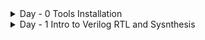 <details>

<summary>	
 Day - 0  Tools Installation
</summary>

## Yosys

- Purpose: Open-source framework for RTL synthesis (mainly Verilog).

```
$ yosys -V
```
ouput :

```

 /----------------------------------------------------------------------------\
 |  yosys -- Yosys Open SYnthesis Suite                                       |
 |  Copyright (C) 2012 - 2025  Claire Xenia Wolf <claire@yosyshq.com>         |
 |  Distributed under an ISC-like license, type "license" to see terms        |
 \----------------------------------------------------------------------------/
 Yosys 0.57+153 (git sha1 d60dc93e9, g++ 13.3.0-6ubuntu2~24.04 -fPIC -O3)


```
## Iverilog

Purpose: Simulator for Verilog HDL.

```
$ sudo apt-get install iverilog
$ iverilog -V
```
ouput :

```Icarus Verilog version 12.0 (stable) ()

Copyright (c) 2000-2021 Stephen Williams (steve@icarus.com)

  This program is free software; you can redistribute it and/or modify
  it under the terms of the GNU General Public License as published by
  the Free Software Foundation; either version 2 of the License, or
  (at your option) any later version.

  This program is distributed in the hope that it will be useful,
  but WITHOUT ANY WARRANTY; without even the implied warranty of
  MERCHANTABILITY or FITNESS FOR A PARTICULAR PURPOSE.  See the
  GNU General Public License for more details.

  You should have received a copy of the GNU General Public License along
  with this program; if not, write to the Free Software Foundation, Inc.,
  51 Franklin Street, Fifth Floor, Boston, MA 02110-1301, USA.

Icarus Verilog Preprocessor version 12.0 (stable) ()

Copyright (c) 1999-2021 Stephen Williams (steve@icarus.com)

  This program is free software; you can redistribute it and/or modify
  it under the terms of the GNU General Public License as published by
  the Free Software Foundation; either version 2 of the License, or
  (at your option) any later version.

  This program is distributed in the hope that it will be useful,
  but WITHOUT ANY WARRANTY; without even the implied warranty of
  MERCHANTABILITY or FITNESS FOR A PARTICULAR PURPOSE.  See the
  GNU General Public License for more details.

  You should have received a copy of the GNU General Public License along
  with this program; if not, write to the Free Software Foundation, Inc.,
  51 Franklin Street, Fifth Floor, Boston, MA 02110-1301, USA.

Icarus Verilog Parser/Elaborator version 12.0 (stable) ()

Copyright (c) 1998-2021 Stephen Williams (steve@icarus.com)

  This program is free software; you can redistribute it and/or modify
  it under the terms of the GNU General Public License as published by
  the Free Software Foundation; either version 2 of the License, or
  (at your option) any later version.

  This program is distributed in the hope that it will be useful,
  but WITHOUT ANY WARRANTY; without even the implied warranty of
  MERCHANTABILITY or FITNESS FOR A PARTICULAR PURPOSE.  See the
  GNU General Public License for more details.

  You should have received a copy of the GNU General Public License along
  with this program; if not, write to the Free Software Foundation, Inc.,
  51 Franklin Street, Fifth Floor, Boston, MA 02110-1301, USA.

 FLAGS DLL vvp.tgt
vvp.tgt: Icarus Verilog VVP Code Generator 12.0 (stable) ()

Copyright (c) 2001-2021 Stephen Williams (steve@icarus.com)

  This program is free software; you can redistribute it and/or modify
  it under the terms of the GNU General Public License as published by
  the Free Software Foundation; either version 2 of the License, or
  (at your option) any later version.

  This program is distributed in the hope that it will be useful,
  but WITHOUT ANY WARRANTY; without even the implied warranty of
  MERCHANTABILITY or FITNESS FOR A PARTICULAR PURPOSE.  See the
  GNU General Public License for more details.

  You should have received a copy of the GNU General Public License along
  with this program; if not, write to the Free Software Foundation, Inc.,
  51 Franklin Street, Fifth Floor, Boston, MA 02110-1301, USA.


```

## GTKWave

purpose : to check waveforms and visualize vcd file 

```
$ sudo apt update
$ sudo apt install gtkwave
$ gtkwave -V
```
ouput :

```
GTKWave Analyzer v3.3.116 (w)1999-2023 BSI

This is free software; see the source for copying conditions.  There is NO
warranty; not even for MERCHANTABILITY or FITNESS FOR A PARTICULAR PURPOSE.

```
</details>


<details>
	<summary>Day - 1 Intro to Verilog RTL and Sysnthesis</summary>

 ## Basics
 Understanding Simulator an cmd terimnal prompts
 
 Simulator--> Making framework adhering to required specs
 Testbenched --> to apply stimulus to design to check its functionality

from both these, we obtain a VCD file which can be visulaized using GTK Wave
<Img>

 
 Synthesizer --> Tool for converting RTL to Netlist

# Workflow Steps
## 1. RTL Synthesis

Input: RTL (typically Verilog) source code is provided as the starting point for digital logic design.
Tool: Yosys performs synthesis to generate a gate-level netlist—essentially a mapping from RTL logic to basic gates

 <img width="575" alt="yosys" src="https://github.com/harshkanoje/VSD_RISC_Program/blob/main/Images/im1">

 .lib liberty file specifically as libsky130fdschdtt025C1v80.lib, which is used in the technology mapping stage of the RTL to physical design flow. This file allows synthesis and mapping tools such as Yosys and abc cmd to assign synthesized logic to actual physical library cells present in the Skywater SKY130 PDK

## Mapping netlist according process design kit avail for Sky130 nm
 
Mapping: The netlist is processed using the ABC tool, which maps gates to specific cells from the SKY130 standard cell library (libsky130fdschdtt025C1v80.lib).

Results: Output lists detailed cell types, input and output signal counts for each mapped functional block (e.g., muxes, logic gates).

```
Yosys > abc -liberty lib/sky130_fd_sc_hd__tt_025C_1v80.lib

```

This command explicitly links the synthesis process to the **`sky130_fd_sc_hd`** cell library 

Following the re-integration of the ABC results (Section 4.1.2) [1], the synthesized netlist was optimized down to a minimal structure .
```

| Metric | Result | Source |
| :--- | :--- | :--- |
| **Total Cells Used** | 1 | [1] |
| **Specific Cell Type** | `sky130_fd_sc_hd__mux2_1` | [1] |
| **Input Signals** | 3 | [1] |
| **Output Signals** | 1 | [1] |
| **Internal Signals** | 0 | [1] |
```
This confirms the circuit maps entirely onto a single **2-to-1 multiplexer** standard cell.

## Post-Synthesis Steps

Once optimization and technology mapping were complete, temporary directories associated with the ABC synthesis were removed .

Final verification involved issuing the `Yosys > show` command, which is used to generate a visual representation of the resulting netlist 

 <img width="575" alt="yosys" src="https://github.com/harshkanoje/VSD_RISC_Program/blob/main/Images/im4.png">

## 5. Visual Documentation 

To fully document the project, the following images should be generated from the tools and included in the Markdown file:

### 5.1. High-Level Design Flow Diagram
This image should illustrate the high-level progression, visually representing the sequence: **RTL → Yosys → netlist → PDK → physical design → fab**. This provides context for the tool chain.

### 5.2. Synthesized Netlist Visualization
This image is the direct output of the `Yosys > show` command [1]. It must visually confirm the minimal complexity of the final design, showing:
*   **One** primary cell: the **`sky130_fd_sc_hd__mux2_1`**.
*   The connections demonstrating the **3 input signals** and **1 output signal** .

### 5.3. Standard Cell Context (Recommended)
A schematic or layout view of the **`sky130_fd_sc_hd__mux2_1`** cell included to provide technological depth regarding the physical implementation of the logic .

 <img width="575" alt="yosys" src="https://github.com/harshkanoje/VSD_RISC_Program/blob/main/Images/im6.png">




</details>
